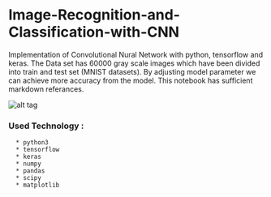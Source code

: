 # Image-Recognition-and-Classification-with-CNN
Implementation of Convolutional Nural Network with python, tensorflow and keras. The Data set has 60000 gray scale images
which have been divided into train and test set (MNIST datasets). By adjusting model parameter we can achieve more accuracy from the model. 
This notebook has sufficient markdown referances.

![alt tag](https://encrypted-tbn0.gstatic.com/images?q=tbn:ANd9GcRX89LkNnRtzVjhV5YXTISuQl1Z5aAUZqDJM_rgnr1nahrEkCpB)

  ### Used Technology :
      * python3
      * tensorflow
      * keras 
      * numpy 
      * pandas 
      * scipy 
      * matplotlib
    
 

